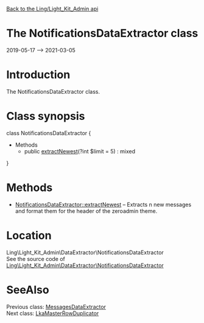 [Back to the Ling/Light_Kit_Admin api](https://github.com/lingtalfi/Light_Kit_Admin/blob/master/doc/api/Ling/Light_Kit_Admin.md)



The NotificationsDataExtractor class
================
2019-05-17 --> 2021-03-05






Introduction
============

The NotificationsDataExtractor class.



Class synopsis
==============


class <span class="pl-k">NotificationsDataExtractor</span>  {

- Methods
    - public [extractNewest](https://github.com/lingtalfi/Light_Kit_Admin/blob/master/doc/api/Ling/Light_Kit_Admin/DataExtractor/NotificationsDataExtractor/extractNewest.md)(?int $limit = 5) : mixed

}






Methods
==============

- [NotificationsDataExtractor::extractNewest](https://github.com/lingtalfi/Light_Kit_Admin/blob/master/doc/api/Ling/Light_Kit_Admin/DataExtractor/NotificationsDataExtractor/extractNewest.md) &ndash; Extracts n new messages and format them for the header of the zeroadmin theme.





Location
=============
Ling\Light_Kit_Admin\DataExtractor\NotificationsDataExtractor<br>
See the source code of [Ling\Light_Kit_Admin\DataExtractor\NotificationsDataExtractor](https://github.com/lingtalfi/Light_Kit_Admin/blob/master/DataExtractor/NotificationsDataExtractor.php)



SeeAlso
==============
Previous class: [MessagesDataExtractor](https://github.com/lingtalfi/Light_Kit_Admin/blob/master/doc/api/Ling/Light_Kit_Admin/DataExtractor/MessagesDataExtractor.md)<br>Next class: [LkaMasterRowDuplicator](https://github.com/lingtalfi/Light_Kit_Admin/blob/master/doc/api/Ling/Light_Kit_Admin/Duplicator/LkaMasterRowDuplicator.md)<br>
